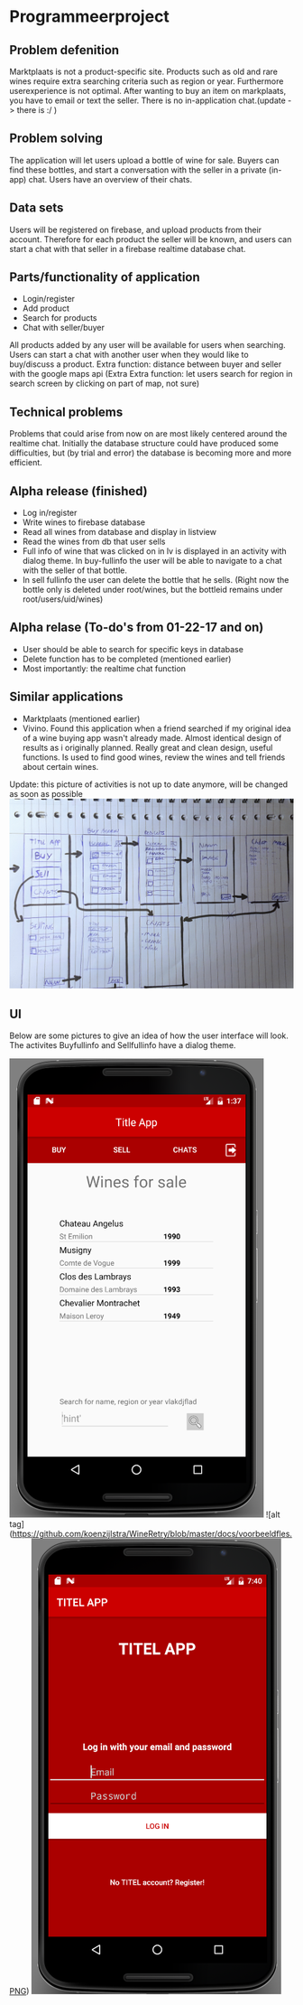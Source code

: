# Programmeerproject

## Problem defenition
Marktplaats is not a product-specific site. Products such as old and rare wines require extra searching criteria such as region or year. Furthermore userexperience is not optimal. After wanting to buy an item on markplaats, you have to email or text the seller. There is no in-application chat.(update -> there is :/ )

## Problem solving
The application will let users upload a bottle of wine for sale. Buyers can find these bottles, and start a conversation with the seller in a private (in-app) chat. Users have an overview of their chats. 

## Data sets
Users will be registered on firebase, and upload products from their account. Therefore for each product the seller will be known, and users can start a chat with that seller in a firebase realtime database chat. 

## Parts/functionality of application
* Login/register
* Add product 
* Search for products
* Chat with seller/buyer

All products added by any user will be available for users when searching. Users can start a chat with another user when they would like to buy/discuss a product. 
Extra function: distance between buyer and seller with the google maps api
(Extra Extra function: let users search for region in search screen by clicking on part of map, not sure)

## Technical problems
Problems that could arise from now on are most likely centered around the realtime chat. Initially the database structure could have produced some difficulties, but (by trial and error) the database is becoming more and more efficient.

## Alpha release (finished)
* Log in/register
* Write wines to firebase database
* Read all wines from database and display in listview
* Read the wines from db that user sells
* Full info of wine that was clicked on in lv is displayed in an activity with dialog theme. In buy-fullinfo the user will be able to navigate to a chat with the seller of that bottle. 
* In sell fullinfo the user can delete the bottle that he sells. (Right now the bottle only is deleted under root/wines, but the bottleid remains under root/users/uid/wines)

## Alpha relase (To-do's from 01-22-17 and on)
* User should be able to search for specific keys in database
* Delete function has to be completed (mentioned earlier)
* Most importantly: the realtime chat function

## Similar applications
* Marktplaats (mentioned earlier)
* Vivino. Found this application when a friend searched if my original idea of a wine buying app wasn't already made. Almost identical design of results as i originally planned. Really great and clean design, useful functions. Is used to find good wines, review the wines and tell friends about certain wines.

Update: this picture of activities is not up to date anymore, will be changed as soon as possible
![alt tag](https://github.com/koenzijlstra/Programmeerproject/blob/master/docs/PP_eerste_opzet.jpg)

## UI
Below are some pictures to give an idea of how the user interface will look. The activites Buyfullinfo and Sellfullinfo have a dialog theme.

![alt tag](https://github.com/koenzijlstra/WineRetry/blob/master/docs/For%20sale%2C%20dinsdagmiddag%2017.PNG)
![alt tag] (https://github.com/koenzijlstra/WineRetry/blob/master/docs/voorbeeldfles.PNG)
![alt tag](https://github.com/koenzijlstra/WineRetry/blob/master/docs/loginvrijdag.PNG)




